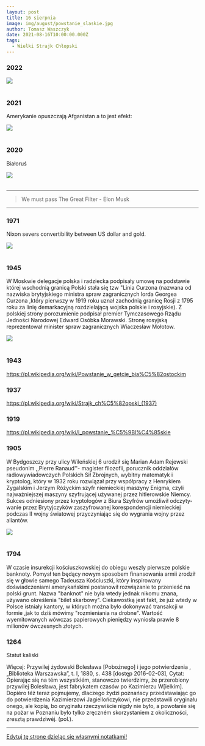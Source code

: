 ```yaml
---
layout: post
title: 16 sierpnia
image: img/august/powstanie_slaskie.jpg
author: Tomasz Waszczyk
date: 2021-08-16T10:00:00.000Z
tags:
  - Wielki Strajk Chłopski
---
```


### 2022

<img src="./img/august/ue.jpeg"><br><br>

### 2021

Amerykanie opuszczają Afganistan a to jest efekt:

<img src="./img/august/efektdzialanamerykanskich.jpg"><br><br>

### 2020

Białoruś

<img src="./img/august/protesty-bialorus.jpeg"><br><br>

---

> We must pass The Great Filter - Elon Musk

---

### 1971

Nixon severs convertibility between US dollar and gold.

<img src="./img/august/goldnixon.jpeg"><br><br>

### 1945

W Moskwie delegacje polska i radziecka podpisały umowę na podstawie której wschodnią granicą Polski stała się tzw "Linia Curzona (nazwana od nazwiska brytyjskiego ministra spraw zagranicznych lorda Georgea Curzona ,który pierwszy w 1919 roku uznał zachodnią granicę Rosji z 1795 roku za linię demarkacyjną rozdzielającą wojska polskie i rosyjskie).
Z polskiej strony porozumienie podpisał premier Tymczasowego Rządu Jedności Narodowej Edward Osóbka Morawski. Stronę rosyjską reprezentował minister spraw zagranicznych Wiaczesław Mołotow.

<img src="./img/august/curzon.jpg"><br><br>

### 1943

<https://pl.wikipedia.org/wiki/Powstanie_w_getcie_bia%C5%82ostockim>

### 1937

https://pl.wikipedia.org/wiki/Strajk_ch%C5%82opski_(1937)

### 1919

<https://pl.wikipedia.org/wiki/I_powstanie_%C5%9Bl%C4%85skie>

### 1905

W Bydgoszczy przy ulicy Wileńskiej 6 urodził się Marian Adam Rejewski pseudonim ,,Pierre Ranaud''- magister filozofii, porucznik oddziałów radiowywiadowczych Polskich Sił Zbrojnych, wybitny matematyk i kryptolog, który w 1932 roku rozwiązał przy współpracy z Henrykiem Zygalskim i Jerzym Różyckim szyfr niemieckiej maszyny Enigma, czyli najważ­niej­szej maszyny szyfru­jącej używanej przez hitle­row­skie Niemcy. Sukces odniesiony przez krypto­logów z Biura Szyfrów umożliwił odczy­ty­wanie przez Brytyj­czyków zaszy­fro­wanej korespon­dencji niemiec­kiej podczas II wojny światowej przyczy­niając się do wygrania wojny przez aliantów.

<img src="./img/august/rejewski.jpg"><br><br>

### 1794

W czasie insurekcji kościuszkowskiej do obiegu weszły pierwsze polskie banknoty.
Pomysł ten będący nowym sposobem finansowania armii zrodził się w głowie samego Tadeusza Kościuszki, który inspirowany doświadczeniami amerykańskimi postanowił rozwiązanie to przenieść na polski grunt.
Nazwa "banknot" nie była wtedy jednak nikomu znana, używano określenia "bilet skarbowy". Ciekawostką jest fakt, że już wtedy w Polsce istniały kantory, w których można było dokonywać transakcji w formie ,jak to dziś mówimy "rozmieniania na drobne".
Wartość wyemitowanych wówczas papierowych pieniędzy wyniosła prawie 8 milionów ówczesnych złotych.

### 1264

Statut kaliski

Więcej: Przywilej żydowski Bolesława [Pobożnego] i jego potwierdzenia
, „Biblioteka Warszawska”, t. I, 1880, s. 438 [dostęp 2016-02-03], Cytat: Opierając się na tém wszystkiém, stanowczo twierdzimy, że przerobiony przywilej Bolesława, jest fabrykatem czasów po Kazimierzu W[ielkim]. Dopiéro téż teraz pojmujemy, dlaczego żydzi poznańscy przedstawiając go do potwierdzenia Kazimierzowi Jagiellończykowi, nie przedstawili oryginału onego, ale kopią, bo oryginału rzeczywiście nigdy nie było, a powołanie się na pożar w Poznaniu było tylko zręczném skorzystaniem z okoliczności, zresztą prawdziwéj. (pol.).

---

<a href="https://github.com/TomaszWaszczyk/historia.waszczyk.com/edit/master/src/content/august-16.md" target="_blank">Edytuj tę stronę dzieląc się własnymi notatkami!<a>
